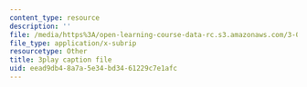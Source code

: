 ```yaml
---
content_type: resource
description: ''
file: /media/https%3A/open-learning-course-data-rc.s3.amazonaws.com/3-054-cellular-solids-structure-properties-and-applications-spring-2015/eead9db48a7a5e34bd3461229c7e1afc_4zpQwirFsbk.vtt
file_type: application/x-subrip
resourcetype: Other
title: 3play caption file
uid: eead9db4-8a7a-5e34-bd34-61229c7e1afc
---
```

